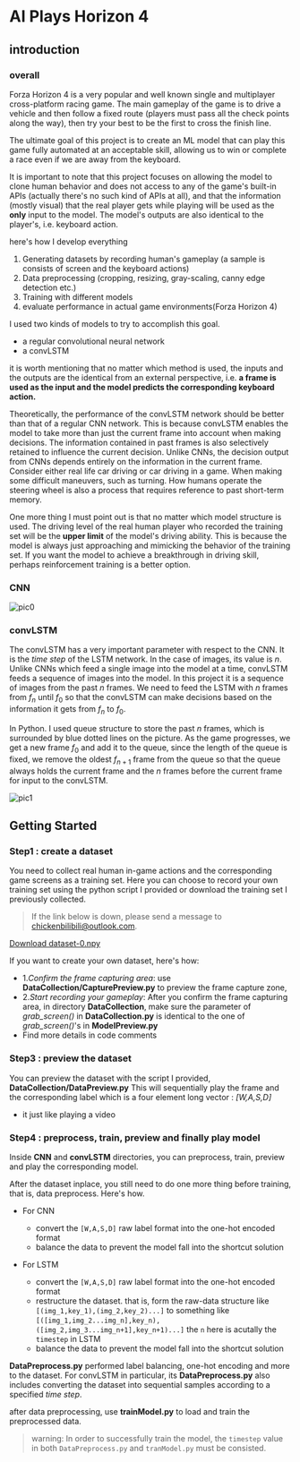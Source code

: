 # AI Plays Horizon 4

## introduction

### overall

Forza Horizon 4 is a very popular and well known single
and multiplayer cross-platform racing game.
The main gameplay of the game is to drive a vehicle 
and then follow a fixed route (players must pass all the check points along the way), then try your best to be the first to cross 
the finish line.

The ultimate goal of this project is to create an ML model that can play this game
fully automated at an acceptable skill, allowing us to win or 
complete a race even if we are away from the keyboard. 

It is important to note that this project focuses on allowing
the model to clone human behavior and does not access to any of 
the game's built-in APIs (actually there's no such kind of APIs at all), and that the information 
(mostly visual) that the real player gets while playing 
will be used as the __only__ input to the model.
The model's outputs are also identical to the player's, 
i.e. keyboard action.


here's how I develop everything

1. Generating datasets by recording human's gameplay (a sample is consists of screen and the keyboard actions)
2. Data preprocessing (cropping, resizing, gray-scaling, canny edge detection etc.)
3. Training with different models
4. evaluate performance in actual game environments(Forza Horizon 4)

I used two kinds of models to try to accomplish this goal.
* a regular convolutional neural network
* a convLSTM

it is worth mentioning that no matter which method is used,
the inputs and the outputs are the identical from an external 
perspective, i.e. __a frame is used as the input and the 
model predicts the corresponding keyboard action.__

Theoretically, the performance of the convLSTM 
network should be better than that of a regular CNN network. 
This is because convLSTM enables the model to take more 
than just the current frame into account when making decisions.
The information contained in past frames is also selectively
retained to influence the current decision. Unlike CNNs,
the decision output from CNNs depends entirely on the
information in the current frame. Consider either real
life car driving or car driving in a game. When making
some difficult maneuvers, such as turning. How humans 
operate the steering wheel is also a process that requires 
reference to past short-term memory. 

One more thing I must
point out is that no matter which model structure is used. 
The driving level of the real human player
who recorded the training set will be the __upper limit__
of the model's driving ability. This is because the model
is always just approaching and mimicking the behavior of 
the training set. If you want the model to achieve a 
breakthrough in driving skill, perhaps reinforcement
training is a better option.

### CNN
![pic0](pictures_for_readme/cnn.jpg)
### convLSTM

The convLSTM has a very important parameter 
with respect to the CNN. 
It is the _time step_
of the LSTM network. In the case of images,
its value is $n$. Unlike CNNs which feed 
a single image into the model at a time, convLSTM feeds a sequence of images into the model. 
In this project it is a sequence of images from the past $n$ frames. We need to feed the LSTM with $n$
frames from $f_n$ until $f_0$ so that the convLSTM can make decisions based 
on the information it gets from $f_n$ to $f_0$.

In Python.
I used queue structure to store the past $n$ frames, 
which is surrounded by blue dotted lines on the picture. 
As the game progresses, we get a new frame $f_0$ and add it to the queue,
since the length of the queue is fixed, we remove the oldest $f_{n+1}$ frame 
from the queue so that the queue always holds the current
frame and the $n$ frames before the current frame for input to the convLSTM.

![pic1](pictures_for_readme/lstm.jpg)

## Getting Started

### Step1 : create a dataset

You need to collect real human in-game actions and the corresponding game 
screens as a training set. Here you can choose to record your own training 
set using the python script I provided or download the training set I previously collected.


> If the link below is down, please send a message to chickenbilibili@outlook.com.
 
[Download  dataset-0.npy](https://1drv.ms/u/c/257cf703ad194ae1/EeFKGa0D93wggCUwEQAAAAABAWu52QyIaEb_sNwxk4dsWw?wdOrigin=OWA.LINK&wdPreviousSession=3e77cd8f-38e0-5e4b-9279-5d4e6dd1f813)

If you want to create your own dataset, here's how:

*  1._Confirm the frame capturing area_: use __DataCollection/CapturePreview.py__ 
to preview the frame capture
zone, 
*  2._Start recording your gameplay_: After you confirm the frame capturing area, in directory
__DataCollection__,
make sure the parameter of _grab_screen()_
in __DataCollection.py__ is identical to the one of _grab_screen()_'s in __ModelPreview.py__
*  Find more details in code comments

### Step3 : preview the dataset

You can preview the dataset with the script I provided,
__DataCollection/DataPreview.py__ This will sequentially play the frame and the corresponding 
label which is a four element long vector : _[W,A,S,D]_ 

*   it just like playing a video


### Step4 : preprocess, train, preview and finally play model


Inside __CNN__ and __convLSTM__ directories, you can preprocess, train,
preview and play the corresponding 
model.


After the dataset inplace, you still need to do one more thing before training,
that is, data preprocess. Here's how.

*   For CNN

    *    convert the `[W,A,S,D]` raw label format into the one-hot encoded format
    *    balance the data to prevent the model fall into the shortcut solution 
*  For LSTM
    *    convert the `[W,A,S,D]` raw label format into the one-hot encoded format
    *    restructure the dataset. that is, form the raw-data structure like `[(img_1,key_1),(img_2,key_2)...]` to something like `[([img_1,img_2...img_n],key_n),([img_2,img_3...img_n+1],key_n+1)...]` the `n` here is acutally the `timestep`  in LSTM
    *    balance the data to prevent the model fall into the shortcut solution 

 __DataPreprocess.py__  performed label balancing,
one-hot encoding and more to the dataset.
For convLSTM in particular, its __DataPreprocess.py__ also includes converting
the dataset into sequential samples according to a specified _time step_.

after data preprocessing, use __trainModel.py__ to load and train the preprocessed data.

> warning: In order to successfully train the model, the `timestep` value in both `DataPreprocess.py` and `tranModel.py` must be consisted. 


